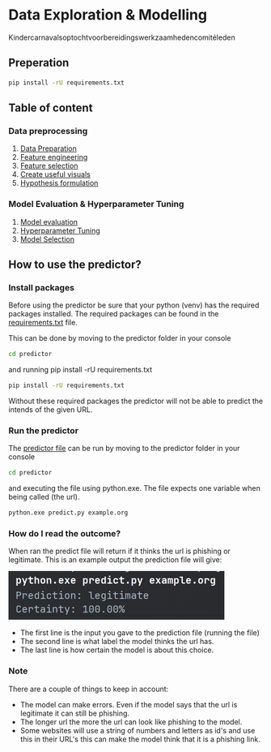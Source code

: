 # Data Exploration & Modelling

Kindercarnavalsoptochtvoorbereidingswerkzaamhedencomitéleden

## Preperation

```bash
pip install -rU requirements.txt
```

## Table of content

### Data preprocessing

1. [Data Preparation](Notebooks/DataCleanup.ipynb)
2. [Feature engineering](Notebooks/Normalization.ipynb)
3. [Feature selection](Notebooks/Normalization.ipynb)
4. [Create useful visuals](Notebooks/Visualisations.ipynb)
5. [Hypothesis formulation](Notebooks/Mutual_information.ipynb)

### Model Evaluation & Hyperparameter Tuning

1. [Model evaluation](Notebooks/Model_Building_and_Evaluation.ipynb)
2. [Hyperparameter Tuning](Notebooks/HyperParamater_Tuning.ipynb)
3. [Model Selection](Notebooks/Model_Selection.ipynb)

## How to use the predictor?

### Install packages

Before using the predictor be sure that your python (venv) has the required packages installed. The required packages
can be found in the [requirements.txt](predictor/requirements.txt) file.

This can be done by moving to the predictor folder in your console

```bash
cd predictor
```

and running pip install -rU requirements.txt

```bash
pip install -rU requirements.txt
```

Without these required packages the predictor will not be able to predict the intends of the given URL.

### Run the predictor

The [predictor file](predictor/predict.py) can be run by moving to the predictor folder in your console

```bash
cd predictor
```

and executing the file using python.exe. The file expects one variable when being called (the url).

```bash
python.exe predict.py example.org
```

### How do I read the outcome?

When ran the predict file will return if it thinks the url is phishing or legitimate.
This is an example output the prediction file will give:

![img_1.png](img_1.png)

- The first line is the input you gave to the prediction file (running the file)
- The second line is what label the model thinks the url has.
- The last line is how certain the model is about this choice.

### Note

There are a couple of things to keep in account:

- The model can make errors. Even if the model says that the url is legitimate it can still be phishing.
- The longer url the more the url can look like phishing to the model.
- Some websites will use a string of numbers and letters as id's and use this in their URL's this can make the model
  think that it is a phishing link.